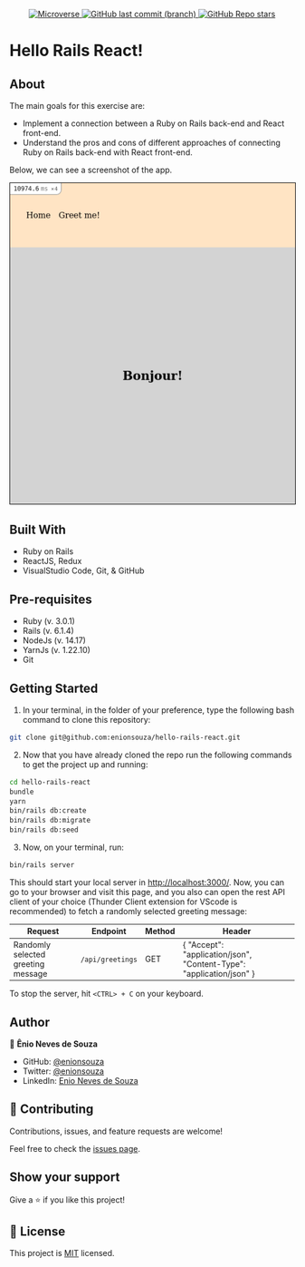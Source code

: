<p align="center">
  <a href="https://www.microverse.org/">
    <img alt="Microverse" src="https://img.shields.io/badge/-Microverse-blueviolet?style=flat-square">
  </a>
  <a href="https://github.com/enionsouza/hello-rails-react">
    <img alt="GitHub last commit (branch)" src="https://img.shields.io/github/last-commit/enionsouza/hello-rails-react/develop?color=blue&style=flat-square">
  </a>
  <a href="https://github.com/enionsouza/hello-rails-react">
    <img alt="GitHub Repo stars" src="https://img.shields.io/github/stars/enionsouza/hello-rails-react?color=cyan&label=%E2%98%85%20stars%20&style=flat-square">
  </a>
</p>

# Hello Rails React!

## About

The main goals for this exercise are:

- Implement a connection between a Ruby on Rails back-end and React front-end.
- Understand the pros and cons of different approaches of connecting Ruby on Rails back-end with React front-end.

Below, we can see a screenshot of the app.

<p align="center">
<img style="border: 1px solid black;" src="./docs/Screenshot.png" width="700" alt="Greetings page">
</p>

## Built With

- Ruby on Rails
- ReactJS, Redux
- VisualStudio Code, Git, & GitHub

## Pre-requisites

- Ruby (v. 3.0.1)
- Rails (v. 6.1.4)
- NodeJs (v. 14.17)
- YarnJs (v. 1.22.10)
- Git

## Getting Started

1. In your terminal, in the folder of your preference, type the following bash command to clone this repository:

```sh
git clone git@github.com:enionsouza/hello-rails-react.git
```

2. Now that you have already cloned the repo run the following commands to get the project up and running:

```sh
cd hello-rails-react
bundle
yarn
bin/rails db:create
bin/rails db:migrate
bin/rails db:seed
```

3. Now, on your terminal, run:

```sh
bin/rails server
```

This should start your local server in [http://localhost:3000/](http://localhost:3000/). Now, you can go to your browser and visit this page, and you also can open the rest API client of your choice (Thunder Client extension for VScode is recommended) to fetch a randomly selected greeting message:

| Request                            | Endpoint         | Method | Header                                                               |
| ---------------------------------- | ---------------- | ------ | -------------------------------------------------------------------- |
| Randomly selected greeting message | `/api/greetings` | GET    | { "Accept": "application/json", "Content-Type": "application/json" } |

To stop the server, hit `<CTRL> + C` on your keyboard.

## Author

👤 **Ênio Neves de Souza**

- GitHub: [@enionsouza](https://github.com/enionsouza)
- Twitter: [@enionsouza](https://twitter.com/enionsouza)
- LinkedIn: [Enio Neves de Souza](https://www.linkedin.com/in/enio-neves-de-souza/)

## 🤝 Contributing

Contributions, issues, and feature requests are welcome!

Feel free to check the [issues page](https://github.com/enionsouza/hello-rails-react/issues).

## Show your support

Give a ⭐️ if you like this project!

## 📝 License

This project is [MIT](./LICENSE) licensed.
